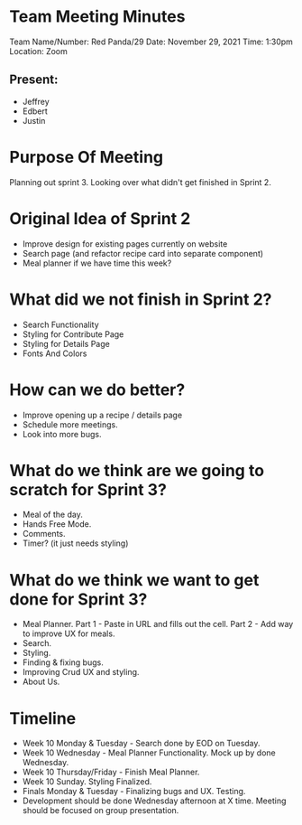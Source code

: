 # Team Meeting Minutes #
Team Name/Number: Red Panda/29
Date: November 29, 2021
Time: 1:30pm
Location: Zoom

## Present:
- Jeffrey
- Edbert
- Justin

# Purpose Of Meeting
Planning out sprint 3. 
Looking over what didn't get finished in Sprint 2. 

# Original Idea of Sprint 2 
- Improve design for existing pages currently on website
- Search page (and refactor recipe card into separate component)
- Meal planner if we have time this week?

# What did we not finish in Sprint 2?
- Search Functionality
- Styling for Contribute Page
- Styling for Details Page
- Fonts And Colors 

# How can we do better?
- Improve opening up a recipe / details page
- Schedule more meetings. 
- Look into more bugs.

# What do we think are we going to scratch for Sprint 3?
-  Meal of the day.
-  Hands Free Mode. 
-  Comments. 
-  Timer? (it just needs styling)
  
# What do we think we want to get done for Sprint 3? 
- Meal Planner. Part 1 - Paste in URL and fills out the cell. Part 2 - Add way to improve UX for meals. 
- Search. 
- Styling. 
- Finding & fixing bugs. 
- Improving Crud UX and styling. 
- About Us. 

# Timeline
- Week 10 Monday & Tuesday - Search done by EOD on Tuesday. 
- Week 10 Wednesday - Meal Planner Functionality. Mock up by done Wednesday. 
- Week 10 Thursday/Friday - Finish Meal Planner.    
- Week 10 Sunday. Styling Finalized. 
- Finals Monday & Tuesday - Finalizing bugs and UX. Testing. 
- Development should be done Wednesday afternoon at X time. Meeting should be focused on group presentation. 